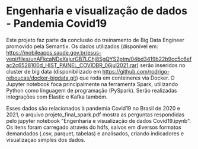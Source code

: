 # Engenharia e visualização de dados - Pandemia Covid19

Este projeto faz parte da conclusão do treinamento de Big Data Engineer promovido pela Semantix. Os dados utilizados (disponível em: https://mobileapps.saude.gov.br/esus-vepi/files/unAFkcaNDeXajurGB7LChj8SgQYS2ptm/04bd3419b22b9cc5c6efac2c6528100d_HIST_PAINEL_COVIDBR_06jul2021.rar) serão inseridos no cluster de big data (disponibilizado em https://github.com/rodrigo-reboucas/docker-bigdata.git) que roda em conteineres via Docker. O Jupyter notebook foca principalmente na ferramenta Spark, utilizando Python como linguagem de programação (PySpark). Serão realizadas integrações com Elastic e Kafka também.

Esses dados são relacionados à pandemia Covid19 no Brasil de 2020 e 2021, o arquivo projeto_final_spark.pdf mostra as perguntas respondidas pelo jupyter notebook "Engenharia e visualização de dados Covid19.ipynb". Os itens foram carregado através do hdfs, salvos em diversos formatos demandados (.csv, parquet, tabelas) e analisados, criando indicadores e visualizaçao simples dos dados.

